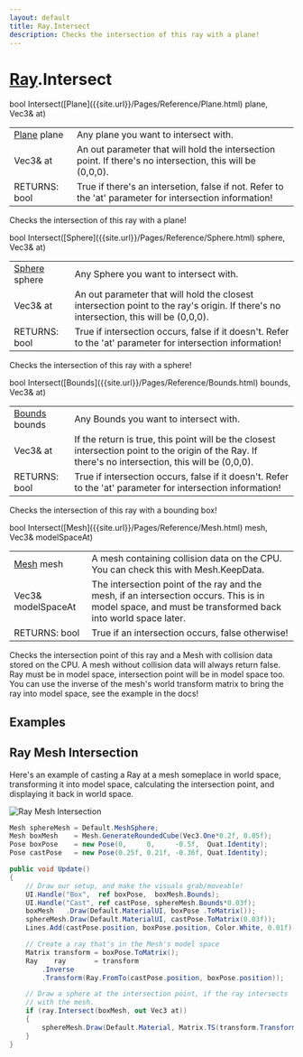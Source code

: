 ```yaml
---
layout: default
title: Ray.Intersect
description: Checks the intersection of this ray with a plane!
---
```

# [Ray]({{site.url}}/Pages/Reference/Ray.html).Intersect

<div class='signature' markdown='1'>
bool Intersect([Plane]({{site.url}}/Pages/Reference/Plane.html) plane, Vec3& at)
</div>

|  |  |
|--|--|
|[Plane]({{site.url}}/Pages/Reference/Plane.html) plane|Any plane you want to intersect with.|
|Vec3& at|An out parameter that will hold the intersection              point. If there's no intersection, this will be (0,0,0).|
|RETURNS: bool|True if there's an intersetion, false if not. Refer to the 'at' parameter for intersection information!|

Checks the intersection of this ray with a plane!
<div class='signature' markdown='1'>
bool Intersect([Sphere]({{site.url}}/Pages/Reference/Sphere.html) sphere, Vec3& at)
</div>

|  |  |
|--|--|
|[Sphere]({{site.url}}/Pages/Reference/Sphere.html) sphere|Any Sphere you want to intersect with.|
|Vec3& at|An out parameter that will hold the closest              intersection point to the ray's origin. If there's no              intersection, this will be (0,0,0).|
|RETURNS: bool|True if intersection occurs, false if it doesn't. Refer to the 'at' parameter for intersection information!|

Checks the intersection of this ray with a sphere!
<div class='signature' markdown='1'>
bool Intersect([Bounds]({{site.url}}/Pages/Reference/Bounds.html) bounds, Vec3& at)
</div>

|  |  |
|--|--|
|[Bounds]({{site.url}}/Pages/Reference/Bounds.html) bounds|Any Bounds you want to intersect with.|
|Vec3& at|If the return is true, this point will be the              closest intersection point to the origin of the Ray. If there's              no intersection, this will be (0,0,0).|
|RETURNS: bool|True if intersection occurs, false if it doesn't. Refer to the 'at' parameter for intersection information!|

Checks the intersection of this ray with a bounding box!
<div class='signature' markdown='1'>
bool Intersect([Mesh]({{site.url}}/Pages/Reference/Mesh.html) mesh, Vec3& modelSpaceAt)
</div>

|  |  |
|--|--|
|[Mesh]({{site.url}}/Pages/Reference/Mesh.html) mesh|A mesh containing collision data on the CPU.             You can check this with Mesh.KeepData.|
|Vec3& modelSpaceAt|The intersection point of the ray and             the mesh, if an intersection occurs. This is in model space, and             must be transformed back into world space later.|
|RETURNS: bool|True if an intersection occurs, false otherwise!|

Checks the intersection point of this ray and a Mesh
with collision data stored on the CPU. A mesh without collision
data will always return false. Ray must be in model space,
intersection point will be in model space too. You can use the
inverse of the mesh's world transform matrix to bring the ray
into model space, see the example in the docs!




## Examples

## Ray Mesh Intersection
Here's an example of casting a Ray at a mesh someplace in world space,
transforming it into model space, calculating the intersection point,
and displaying it back in world space.

![Ray Mesh Intersection]({{site.url}}/img/screenshots/RayMeshIntersect.jpg)

```csharp
Mesh sphereMesh = Default.MeshSphere;
Mesh boxMesh    = Mesh.GenerateRoundedCube(Vec3.One*0.2f, 0.05f);
Pose boxPose    = new Pose(0,     0,     -0.5f,  Quat.Identity);
Pose castPose   = new Pose(0.25f, 0.21f, -0.36f, Quat.Identity);

public void Update()
{
	// Draw our setup, and make the visuals grab/moveable!
	UI.Handle("Box",  ref boxPose,  boxMesh.Bounds);
	UI.Handle("Cast", ref castPose, sphereMesh.Bounds*0.03f);
	boxMesh   .Draw(Default.MaterialUI, boxPose .ToMatrix());
	sphereMesh.Draw(Default.MaterialUI, castPose.ToMatrix(0.03f));
	Lines.Add(castPose.position, boxPose.position, Color.White, 0.01f);

	// Create a ray that's in the Mesh's model space
	Matrix transform = boxPose.ToMatrix();
	Ray    ray       = transform
		.Inverse
		.Transform(Ray.FromTo(castPose.position, boxPose.position));

	// Draw a sphere at the intersection point, if the ray intersects 
	// with the mesh.
	if (ray.Intersect(boxMesh, out Vec3 at))
	{
		sphereMesh.Draw(Default.Material, Matrix.TS(transform.Transform(at), 0.02f));
	}
}
```

